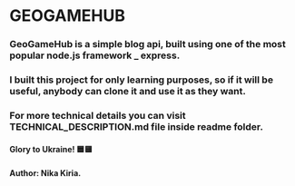 # GEOGAMEHUB




### GeoGameHub is a simple blog api, built using one of the most popular node.js framework _ express.
### I built this project for only learning purposes, so if it will be useful, anybody can clone it and use it as they want.




### For more technical details you can visit TECHNICAL_DESCRIPTION.md file inside readme folder.




#### Glory to Ukraine! 🟦🟨
#### Author: Nika Kiria.
